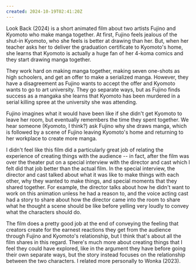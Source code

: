 ```yaml
---
created: 2024-10-19T02:41:20Z
---
```


Look Back (2024) is a short animated film about two artists Fujino and Kyomoto who make manga together. At first, Fujino feels jealous of the shut-in Kyomoto, who she feels is better at drawing than her. But, when her teacher asks her to deliver the graduation certificate to Kyomoto's home, she learns that Kyomoto is actually a huge fan of her 4-koma comics and they start drawing manga together.

They work hard on making manga together, making seven one-shots as high schoolers, and get an offer to make a serialized manga. However, they have a disagreement as Fujino wants to accept the offer and Kyomoto wants to go to art university. They go separate ways, but as Fujino finds success as a mangaka she learns that Kyomoto has been murdered in a serial killing spree at the university she was attending.

Fujino imagines what it would have been like if she didn't get Kyomoto to leave her room, but eventually remembers the time they spent together. We hear someone (Kyomoto, I think?) ask Fujino why she draws manga, which is followed by a scene of Fujino leaving Kyomoto's home and returning to her workplace to create more manga.

I didn't feel like this film did a particularly great job of relating the experience of creating things with the audience -- in fact, after the film was over the theater put on a special interview with the director and cast which I felt did that job better than the actual film. In the special interview, the director and cast talked about what it was like to make things with each other, why they wanted to make things, and special moments that they shared together. For example, the director talks about how he didn't want to work on this animation unless he had a reason to, and the voice acting cast had a story to share about how the director came into the room to share what he thought a scene should be like before yelling very loudly to convey what the characters should do.

The film does a pretty good job at the end of conveying the feeling that creators create for the earnest reactions they get from the audience through Fujino and Kyomoto's relationship, but I think that's about all the film shares in this regard. There's much more about creating things that I feel they could have explored, like in the argument they have before going their own separate ways, but the story instead focuses on the relationship between the two characters. I related more personally to Wonka (2023).